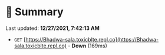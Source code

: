# 📖 Summary
Last updated: **12/27/2021, 7:42:13 AM**

- `GET` [https://Bhadwa-sala.toxicblte.repl.co](https://Bhadwa-sala.toxicblte.repl.co) - **Down** (169ms)
